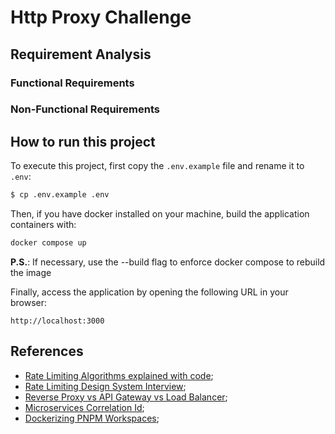 # Http Proxy Challenge

## Requirement Analysis

### Functional Requirements

### Non-Functional Requirements

## How to run this project

To execute this project, first copy the `.env.example` file and rename it to `.env`:

```sh
$ cp .env.example .env
```

Then, if you have docker installed on your machine, build the application containers with:

```sh
docker compose up
```

**P.S.**: If necessary, use the --build flag to enforce docker compose to rebuild the image

Finally, access the application by opening the following URL in your browser:

```
http://localhost:3000
```

## References

- [Rate Limiting Algorithms explained with code](https://blog.algomaster.io/p/rate-limiting-algorithms-explained-with-code);
- [Rate Limiting Design System Interview](https://www.youtube.com/watch?v=dpEOhfEEoyw);
- [Reverse Proxy vs API Gateway vs Load Balancer](https://www.youtube.com/watch?v=RqfaTIWc3LQ);
- [Microservices Correlation Id](https://hilton.org.uk/blog/microservices-correlation-id); 
- [Dockerizing PNPM Workspaces](https://pnpm.io/next/docker);